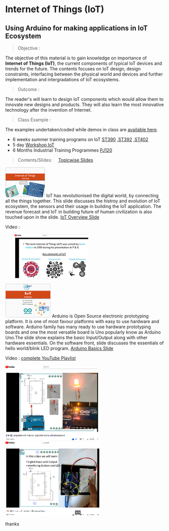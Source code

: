 # Internet of Things (IoT)
## Using Arduino for making applications in IoT Ecosystem
> Objective : 

The objective of this material is to gain knowledge on importance of **Internet of Things (IoT)**, the current components of typical IoT devices and trends for the future. The contents focuses on IoT design, design constraints, interfacing between the physical world and devices and further implementation and intergradations of  IoT ecosystems.

> Outcome : 

The reader's will learn to design IoT components which would allow them to innovate new designs and products. They will also learn the most innovative technology after the invention of Internet.  

> Class Example : 

The examples undertaken/coded while demos in class are [available here](./ClassExamples/). 
- 6 weeks summer training programs on IoT [ST390](./ClassExamples/ST390) ,[ST392](./ClassExamples/ST392) ,[ST402](./ClassExamples/ST402) 
- 5 day   [Workshop IoT](./ClassExamples/Workshop_IoT) 
- 6 Months Industrial Training Programmes [PJ120](./ClassExamples/PJ120) 


> Contents/Slides:  &nbsp;&nbsp;&nbsp;  [Topicwise Slides](./Slides)

[![Overview of IoT Ecosystem](./Slides/images/IoT_overview.png)](./Slides/1.IoT_overview.pdf) IoT has revolutionised the digital world, by connecting all the things together. This slide discusses the histroy and evolution of IoT ecosystem, the sensors and their usage in building the IoT application. The revenue forecast and IoT in building future of human civilization is also touched upon in the slide.   [IoT Overview Slide](./Slides/1.IoT_overview.pdf)

Video  :  

&nbsp;&nbsp;&nbsp; &nbsp;&nbsp;&nbsp;[![IoT - a rising paradigm](./Slides/images/IoT_overview_y.png)](https://www.youtube.com/watch?v=C6rn6uPguyE "IoT - a rising paradigm")

[![Understanding Basics of Arduino](./Slides/images/Arduino_overview.png)](./Slides/1a.Arduino_Basic.pdf)  Arduino is Open Source electronic prototyping platform. It is one of most favour platforms with easy to use hardware and software. Arduino family has many ready to use hardware prototyping boards and one the most versatile board is Uno popularly know as Arduino Uno.The slide show explains the basic Input/Output along with other hardware essentials. On the software front, slide discusses the essentials of hello world/blink LED program. [Arduino Basics Slide](./Slides/1a.Arduino_Basic.pdf)

Video  : [complete YouTube Playlist](https://www.youtube.com/playlist?list=PLVFTXXYBVkMv0QAqRUFJxYiXKw3l0SRX-)

[![Arduino-LED Interfacing](./Slides/images/LED_interfacing.png)](https://www.youtube.com/watch?v=oDDO2TMXj6w&index=4&list=PLVFTXXYBVkMv0QAqRUFJxYiXKw3l0SRX- "Interfacing LED") &nbsp; &nbsp; &nbsp;  &nbsp;    [![Arduino-Button Interfacing](./Slides/images/button_interfacing.png)](https://www.youtube.com/watch?v=oDDO2TMXj6w&index=4&list=PLVFTXXYBVkMv0QAqRUFJxYiXKw3l0SRX- "Interfacing Button")

thanks
